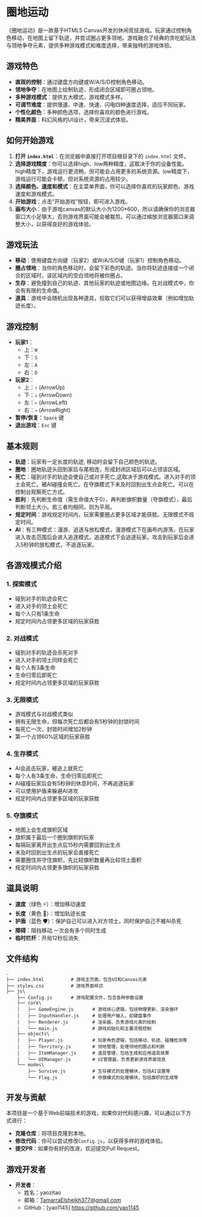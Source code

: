 # 圈地运动

《圈地运动》是一款基于HTML5 Canvas开发的休闲竞技游戏。玩家通过控制角色移动，在地图上留下轨迹，并尝试圈占更多领地。游戏融合了经典的贪吃蛇玩法与领地争夺元素，提供多种游戏模式和难度选择，带来独特的游戏体验。

## 游戏特色

-   **直观的控制**：通过键盘方向键或W/A/S/D控制角色移动。
-   **领地争夺**：在地图上绘制轨迹，形成闭合区域即可圈占领地。
-   **多种游戏模式**：提供五大模式，游戏模式多样。
-   **可调节难度**：提供慢速、中速、快速、闪电四种速度选择，适应不同玩家。
-   **个性化颜色**：多种颜色选项，选择你喜欢的颜色进行游戏。
-   **精美界面**：科幻风格的UI设计，带来沉浸式体验。

## 如何开始游戏

1.  **打开 `index.html`**：在浏览器中直接打开项目根目录下的 `index.html` 文件。
2.  **选择游戏精度**：你可以选择high、low两种精度，这取决于你的设备性能。
    high精度下，游戏运行更流畅，但可能会占用更多的系统资源。low精度下，游戏运行可能会卡顿，但对系统资源的占用较少。
3.  **选择颜色、速度和模式**：在主菜单界面，你可以选择你喜欢的玩家颜色、游戏速度和游戏模式。
4.  **开始游戏**：点击“开始游戏”按钮，即可进入游戏。
5.  **画布大小**：由于游戏canvas的默认大小为1200*600，所以请确保你的浏览器窗口大小足够大，否则游戏界面可能会被裁剪。可以通过缩放浏览器窗口来调整大小，以获得良好的游戏体验。

## 游戏玩法

-   **移动**：使用键盘方向键（玩家2）或W/A/S/D键（玩家1）控制角色移动。
-   **圈占领地**：当你的角色移动时，会留下彩色的轨迹。当你将轨迹连接成一个闭合的区域时，该区域内的空白领地将被你圈占。
-   **生存**：避免撞到自己的轨迹、其他玩家的轨迹或地图边缘。在对战模式中，你会有有限的生命值。
-   **道具**：游戏中会随机出现各种道具，拾取它们可以获得增益效果（例如增加轨迹长度）。

## 游戏控制

-   **玩家1**：
    -   上：`W`
    -   下：`S`
    -   左：`A`
    -   右：`D`
-   **玩家2**：
    -   上：`↑` (ArrowUp)
    -   下：`↓` (ArrowDown)
    -   左：`←` (ArrowLeft)
    -   右：`→` (ArrowRight)
-   **暂停/恢复**：`Space` 键
-   **退出游戏**：`Esc` 键

## 基本规则

- **轨迹**：玩家有一定长度的轨迹, 移动时会留下自己颜色的轨迹。
- **圈地**：圈地轨迹头回到家后与尾相连，形成封闭区域后可以占领该区域。
- **死亡**：碰到对手的轨迹会使自己或对手死亡,这取决于游戏模式。进入对手的领土会死亡。被AI碰撞会死亡。在夺旗模式下未及时回到出生点会死亡。可以在控制台观察死亡方式。
- **胜利**：先判断生命值（需生命值大于0），再判断旗帜数量（夺旗模式），最后判断领土大小。若三者均相同，则为平局。
- **规定时间**：游戏规定时间内，玩家需要圈占更多区域才能获胜。无限模式不规定时间。
- **AI**：有三种模式：漫游、追逐与放松模式，漫游模式下在画布内游荡，在玩家进入攻击范围后会进入追逐模式，追逐模式下会追逐玩家。攻击到玩家后会进入5秒钟的放松模式，不追逐玩家。

## 各游戏模式介绍

### 1. 探索模式

- 碰到对手的轨迹会死亡
- 进入对手的领土会死亡
- 每个人只有1条生命
- 规定时间内占领更多区域的玩家获胜

### 2. 对战模式

- 碰到对手的轨迹会杀死对手
- 进入对手的领土同样会死亡
- 每个人有3条生命
- 生命归零后即死亡
- 规定时间内占领更多区域的玩家获胜

### 3. 无限模式

- 游戏模式与对战模式类似
- 拥有无限生命，但每次死亡后都会有5秒钟的封锁时间
- 每死亡一次，封锁时间增加2秒钟
- 第一个占领60%区域的玩家获胜

### 4. 生存模式

- AI会追击玩家，被追上就死亡
- 每个人有3条生命，生命归零后即死亡
- AI碰撞玩家后会有5秒钟的休息时间，不再追逐玩家
- 可以使用护盾来躲避AI进攻
- 规定时间内占领更多区域的玩家获胜

### 5. 夺旗模式

- 地图上会生成旗帜区域
- 旗帜属于最后一个圈到旗帜的玩家
- 每隔玩家离开出生点后15秒内需要回到出生点
- 未及时回到出生点的玩家会直接死亡
- 需要圈住并守住旗帜，先比较旗帜数量再比较领土面积
- 规定时间内占领更多旗帜的玩家获胜

## 道具说明

- **速度**（绿色 ⚡）：增加移动速度
- **长度**（黄色 📏）：增加轨迹长度
- **护盾**（蓝色 🛡️）：保护自己可以进入对方领土，同时保护自己不被AI杀死
- **障碍**：阻挡移动,一次会有多个同时生成
- **临时栏杆**：开局12秒后消失

## 文件结构

```
. 
├── index.html          # 游戏主页面，包含UI和Canvas元素
├── styles.css          # 游戏界面样式
├── js\
    ├── Config.js       # 游戏配置文件，包含各种参数设置
    ├── core\
    │   ├── GameEngine.js       # 游戏核心逻辑，包括物理更新、渲染循环
    │   ├── InputHandler.js     # 处理用户输入，如键盘事件
    │   ├── Renderer.js         # 渲染器，负责游戏元素的绘制
    │   └── main.js             # 游戏初始化和主要流程控制
    ├── objects\
    │   ├── Player.js           # 玩家角色逻辑，包括移动、轨迹、碰撞检测等
    │   ├── Territory.js        # 领地管理，处理领地的圈占和判断
    │   ├── ItemManager.js      # 道具管理，包括生成和应用道具效果
    │   └── UIManager.js        # UI管理器，负责更新游戏界面信息
    └── modes\
        ├── Survive.js          # 生存模式的处理模块，包括AI设置等
        └── Flag.js             # 夺旗模式的处理模块，包括旗帜的生成等
```

## 开发与贡献

本项目是一个基于Web前端技术的游戏，如果你对代码感兴趣，可以通过以下方式进行：

-   **克隆仓库**：将项目克隆到本地。
-   **修改代码**：你可以尝试修改`Config.js`，以获得多样的游戏体验。
-   **提交PR**：如果你有好的改进，欢迎提交Pull Request。

## 游戏开发者

-   **开发者**：
    -   姓名：yaozitao
    -   邮箱：TamarraElsheikh377@gmail.com
    -   GitHub：[yao1145] https://github.com/yao1145
